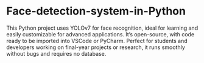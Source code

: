 # Face-detection-system-in-Python
This Python project uses YOLOv7 for face recognition, ideal for learning and easily customizable for advanced applications. It’s open-source, with code ready to be imported into VSCode or PyCharm. Perfect for students and developers working on final-year projects or research, it runs smoothly without bugs and requires no database.

